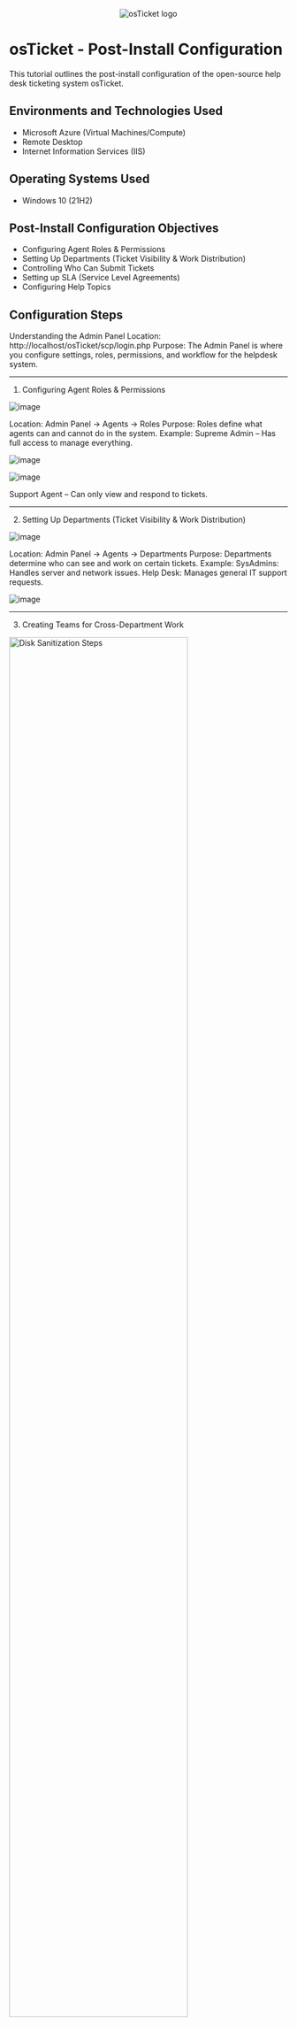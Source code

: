 <p align="center">
<img src="https://i.imgur.com/Clzj7Xs.png" alt="osTicket logo"/>
</p>

<h1>osTicket - Post-Install Configuration</h1>
This tutorial outlines the post-install configuration of the open-source help desk ticketing system osTicket.<br />

<h2>Environments and Technologies Used</h2>

- Microsoft Azure (Virtual Machines/Compute)
- Remote Desktop
- Internet Information Services (IIS)

<h2>Operating Systems Used </h2>

- Windows 10</b> (21H2)

<h2>Post-Install Configuration Objectives</h2>

- Configuring Agent Roles & Permissions
- Setting Up Departments (Ticket Visibility & Work Distribution)
- Controlling Who Can Submit Tickets
- Setting up SLA (Service Level Agreements)
- Configuring Help Topics

<h2>Configuration Steps</h2>

<p>

Understanding the Admin Panel
Location: http://localhost/osTicket/scp/login.php
Purpose: The Admin Panel is where you configure settings, roles, permissions, and workflow for the helpdesk system.

---

1. Configuring Agent Roles & Permissions
<p>
  
![image](https://github.com/user-attachments/assets/82bbf76d-5cb4-4dc0-b17d-c1827f7995d4)
  
</p>
Location: Admin Panel → Agents → Roles
Purpose:
Roles define what agents can and cannot do in the system.
Example:
Supreme Admin – Has full access to manage everything.

![image](https://github.com/user-attachments/assets/6b876b37-dfcd-490c-9981-24c98e2b3e11)

![image](https://github.com/user-attachments/assets/766562f5-44e0-4fa8-a682-2e9c61064f54)

Support Agent – Can only view and respond to tickets.

---

2. Setting Up Departments (Ticket Visibility & Work Distribution)
<p>
  
![image](https://github.com/user-attachments/assets/1f1aefee-316f-4f13-a13c-3f083a10ba23)

</p>
Location: Admin Panel → Agents → Departments
Purpose:
Departments determine who can see and work on certain tickets.
Example:
SysAdmins: Handles server and network issues.
Help Desk: Manages general IT support requests.

![image](https://github.com/user-attachments/assets/cdbbbaf1-e1d7-41eb-aae8-1f93dcd68c13)


---

3. Creating Teams for Cross-Department Work
<p>
<img src="https://i.imgur.com/DJmEXEB.png" height="80%" width="80%" alt="Disk Sanitization Steps"/>
</p>
Location: Admin Panel → Agents → Teams
Purpose:
Teams allow agents from different departments to work on specific tasks together.
Example:
Online Banking Team – Includes agents from Networking & SysAdmins to handle online banking-related issues.

![image](https://github.com/user-attachments/assets/90a5b7ad-4749-49d3-9c4a-c563dfacae5a)

---

4. Controlling Who Can Submit Tickets
<p>
<img src="https://i.imgur.com/DJmEXEB.png" height="80%" width="80%" alt="Disk Sanitization Steps"/>
</p>
Location: Admin Panel → Settings → User Settings
Purpose:
Define who can create tickets and whether users must be registered.
Options:
Allow Anyone to Submit Tickets – No login required.
Require Registration – Users must register before creating a ticket.

---

5. Adding & Managing Agents (Support Workers)
<p>
<img src="https://i.imgur.com/DJmEXEB.png" height="80%" width="80%" alt="Disk Sanitization Steps"/>
</p>
Location: Admin Panel → Agents → Add New
Purpose:
Assign agents to specific departments and roles.
Example:
Jane (Assigned to SysAdmins)
John (Assigned to Support)

---

6. Setting Up Service Level Agreements (SLAs)
<p>
  
![image](https://github.com/user-attachments/assets/33a42fe7-8240-41ee-980f-4af152a4db07)

![image](https://github.com/user-attachments/assets/476b8e6e-c536-44e3-8cba-eef2e3d8cd08)

![image](https://github.com/user-attachments/assets/d41e5ab7-c864-40e7-9329-857ddc960021)


</p>
Location: Admin Panel → Manage → SLA
Purpose:
SLAs define how quickly tickets must be resolved based on severity.
Example:
Sev-A (Critical) – Response within 1 hour (24/7).
Sev-B (High) – Response within 4 hours (24/7).
Sev-C (Low) – Response within 8 hours (Business Hours).

---

7. Configuring Help Topics for Ticket Categorization
<p>
  

 
![image](https://github.com/user-attachments/assets/87de9b99-c488-4a5c-b458-4e5b9b8b59ee)

</p>
Location: Admin Panel → Manage → Help Topics
Purpose:
Help Topics classify tickets so they go to the right department.
Example:
Business Critical Outage (Urgent company-wide issues).
Password Reset (User login problems).
Equipment Request (New hardware/software requests).

![image](https://github.com/user-attachments/assets/a1561f40-8f4c-4fdc-b6cf-0c0aa4bf9cbd)

---


By setting up these features, osTicket ensures tickets are properly categorized, assigned, and resolved efficiently.

![Screenshot 2025-02-16 183604](https://github.com/user-attachments/assets/2471e2f2-47f4-4a83-972c-00c3b2d1f30d)



---
